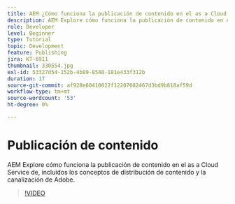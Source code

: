```yaml
---
title: AEM ¿Cómo funciona la publicación de contenido en el as a Cloud Service de la?
description: AEM Explore cómo funciona la publicación de contenido en el as a Cloud Service de, incluidos los conceptos de distribución de contenido y la canalización de Adobe.
role: Developer
level: Beginner
type: Tutorial
topic: Development
feature: Publishing
jira: KT-6911
thumbnail: 330554.jpg
exl-id: 53327d54-152b-4b89-8540-181e433f312b
duration: 17
source-git-commit: af928e60410022f12207082467d3bd9b818af59d
workflow-type: tm+mt
source-wordcount: '53'
ht-degree: 0%

---
```


# Publicación de contenido

AEM Explore cómo funciona la publicación de contenido en el as a Cloud Service de, incluidos los conceptos de distribución de contenido y la canalización de Adobe.

>[!VIDEO](https://video.tv.adobe.com/v/330554?quality=12&learn=on)
